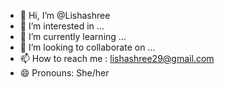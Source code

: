 - 👋 Hi, I’m @Lishashree
- 👀 I’m interested in ...
- 🌱 I’m currently learning ...
- 💞️ I’m looking to collaborate on ...
- 📫 How to reach me : lishashree29@gmail.com
- 😄 Pronouns: She/her


<!---
Lishashree/Lishashree is a ✨ special ✨ repository because its `README.md` (this file) appears on your GitHub profile.
You can click the Preview link to take a look at your changes.
--->
